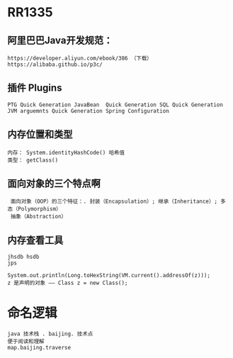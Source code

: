 # RR1335

## 阿里巴巴Java开发规范：

    https://developer.aliyun.com/ebook/386 （下载） 
    https://alibaba.github.io/p3c/

## 插件 Plugins

    PTG Quick Generation JavaBean  Quick Generation SQL Quick Generation JVM arguemnts Quick Generation Spring Configuration

## 内存位置和类型

    内存： System.identityHashCode() 哈希值
    类型： getClass()

## 面向对象的三个特点啊

     面向对象（OOP）的三个特征：. 封装（Encapsulation）; 继承（Inheritance）; 多态（Polymorphism）
     抽象（Abstraction）

## 内存查看工具

    jhsdb hsdb
    jps

    System.out.println(Long.toHexString(VM.current().addressOf(z)));
    z 是声明的对象 —— Class z = new Class();

# 命名逻辑

    java 技术栈 . baijing. 技术点
    便于阅读和理解
    map.baijing.traverse 

